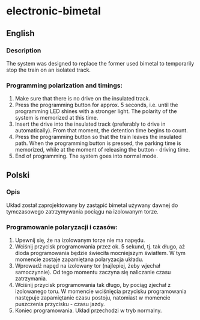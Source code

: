 # electronic-bimetal

## English
### Description
The system was designed to replace the former used bimetal to temporarily stop the train on an isolated track.

### Programming polarization and timings:
1. Make sure that there is no drive on the insulated track.
2. Press the programming button for approx. 5 seconds, i.e. until the programming LED shines with a stronger light. The polarity of the system is memorized at this time.
3. Insert the drive into the insulated track (preferably to drive in automatically). From that moment, the detention time begins to count.
4. Press the programming button so that the train leaves the insulated path. When the programming button is pressed, the parking time is memorized, while at the moment of releasing the button - driving time.
5. End of programming. The system goes into normal mode.

## Polski
### Opis
Układ został zaprojektowany by zastąpić bimetal używany dawnej do tymczasowego zatrzymywania pociągu na izolowanym torze.

### Programowanie polaryzacji i czasów:
1. Upewnij się, że na izolowanym torze nie ma napędu.
2. Wciśnij przycisk programowania przez ok. 5 sekund, tj. tak długo, aż dioda programowania będzie świeciła mocniejszym światłem. W tym momencie zostaje zapamiętana polaryzacja układu.
3. Wprowadź napęd na izolowany tor (najlepiej, żeby wjechał samoczynnie). Od tego momentu zaczyna się naliczanie czasu zatrzymania.
4. Wciśnij przycisk programowania tak długo, by pociąg zjechał z izolowanego toru. W momencie wciśnięcia przycisku programowania następuje zapamiętanie czasu postoju, natomiast w momencie puszczenia przycisku - czasu jazdy.
5. Koniec programowania. Układ przechodzi w tryb normalny.

